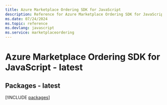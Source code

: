 ```yaml
---
title: Azure Marketplace Ordering SDK for JavaScript
description: Reference for Azure Marketplace Ordering SDK for JavaScript
ms.date: 07/24/2024
ms.topic: reference
ms.devlang: javascript
ms.service: marketplaceordering
---
```

# Azure Marketplace Ordering SDK for JavaScript - latest
## Packages - latest
[!INCLUDE [packages](marketplace-ordering-index.md)]